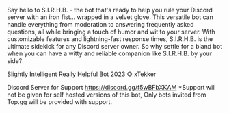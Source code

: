 Say hello to S.I.R.H.B. - the bot that's ready to help you rule your Discord server with an iron fist... wrapped in a velvet glove. This versatile bot can handle everything from moderation to answering frequently asked questions, all while bringing a touch of humor and wit to your server. With customizable features and lightning-fast response times, S.I.R.H.B. is the ultimate sidekick for any Discord server owner. So why settle for a bland bot when you can have a witty and reliable companion like S.I.R.H.B. by your side?






Slightly Intelligent Really Helpful Bot
2023 © xTekker

Discord Server for Support
https://discord.gg/f5wBFbXKAM
*Support will not be given for self hosted versions of this bot, Only bots invited from Top.gg will be provided with support.
